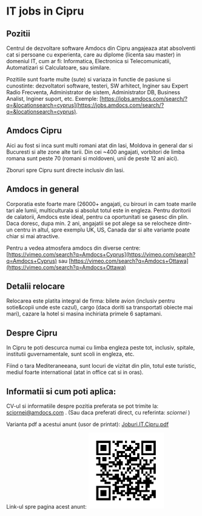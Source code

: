 # IT jobs in Cipru

## Pozitii
Centrul de dezvoltare software Amdocs din Cipru angajeaza atat absolventi cat si persoane cu experienta, care au diplome (licenta sau master) in domeniul IT, cum ar fi: Informatica, Electronica si Telecomunicatii, Automatizari si Calculatoare, sau similare.

Pozitiile sunt foarte multe (sute) si variaza in functie de pasiune si cunostinte: dezvoltatori software, testeri, SW arhitect, Inginer sau Expert Radio Frecventa, Administrator de sistem, Administrator DB, Business Analist, Inginer suport, etc. Exemple:  [https://jobs.amdocs.com/search/?q=&locationsearch=cyprus](https://jobs.amdocs.com/search/?q=&locationsearch=cyprus).

## Amdocs Cipru
Aici au fost si inca sunt multi romani atat din Iasi, Moldova in general dar si Bucuresti si alte zone alte tarii. Din cei ~400 angajati, vorbitori de limba romana sunt peste 70 (romani si moldoveni, unii de peste 12 ani aici). 

Zboruri spre Cipru sunt directe inclusiv din Iasi.

## Amdocs in general
Corporatia este foarte mare (26000+ angajati, cu birouri in cam toate marile tari ale lumii,  multiculturala si absolut totul este in engleza. Pentru doritorii de calatorii, Amdocs este ideal, pentru ca oportunitati se gasesc din plin.
Daca doresc, dupa min. 2 ani, angajatii se pot alege sa se relocheze dintr-un centru in altul, spre exemplu UK, US, Canada dar si alte variante poate chiar si mai atractive.

Pentru a vedea atmosfera amdocs din diverse centre: [https://vimeo.com/search?q=Amdocs+Cyprus](https://vimeo.com/search?q=Amdocs+Cyprus) sau [https://vimeo.com/search?q=Amdocs+Ottawa](https://vimeo.com/search?q=Amdocs+Ottawa)

## Detalii relocare
Relocarea este platita integral de firma: bilete avion (inclusiv pentru sotie&copii unde este cazul), cargo (daca doriti sa transportati obiecte mai mari),  cazare la hotel si masina inchiriata primele 6 saptamani.

## Despre Cipru
In Cipru te poti descurca numai cu limba engleza peste tot, inclusiv, spitale, institutii guvernamentale, sunt scoli in engleza, etc.

Fiind o tara Mediteraneeana, sunt locuri de vizitat din plin, totul este turistic, mediul foarte international (atat in office cat si in oras).

## Informatii si cum poti aplica:
CV-ul si informatiile despre pozitia preferata se pot trimite la: [sciornei@amdocs.com](mailto:sciornei@amdocs.com) .
(Sau daca preferati direct, cu referinta: *sciornei* )

Varianta pdf a acestui anunt (usor de printat): [Joburi.IT.Cipru.pdf](https://github.com/sebastianciornei/Joburi.IT.Cipru/blob/master/pdf/Joburi.IT.Cipru.pdf)

Link-ul spre pagina acest anunt: ![IT Jobs Cipru inginer software](/images/Joburi.IT.Cipru.png)   

